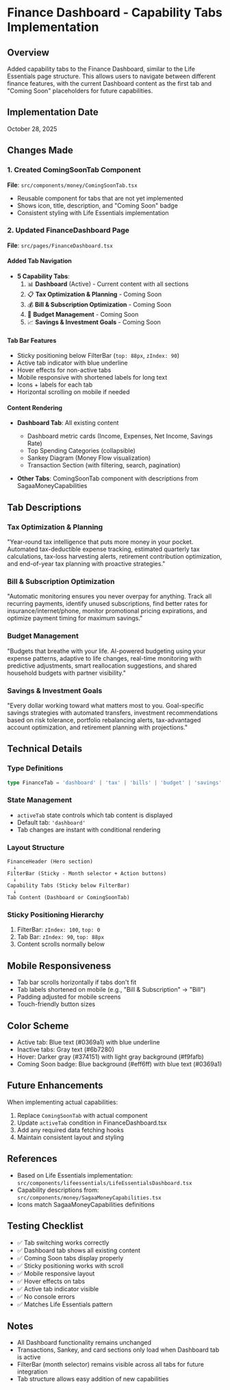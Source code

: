 # Finance Dashboard - Capability Tabs Implementation

## Overview
Added capability tabs to the Finance Dashboard, similar to the Life Essentials page structure. This allows users to navigate between different finance features, with the current Dashboard content as the first tab and "Coming Soon" placeholders for future capabilities.

## Implementation Date
October 28, 2025

## Changes Made

### 1. Created ComingSoonTab Component
**File**: `src/components/money/ComingSoonTab.tsx`
- Reusable component for tabs that are not yet implemented
- Shows icon, title, description, and "Coming Soon" badge
- Consistent styling with Life Essentials implementation

### 2. Updated FinanceDashboard Page
**File**: `src/pages/FinanceDashboard.tsx`

#### Added Tab Navigation
- **5 Capability Tabs**:
  1. 📊 **Dashboard** (Active) - Current content with all sections
  2. 📋 **Tax Optimization & Planning** - Coming Soon
  3. 💰 **Bill & Subscription Optimization** - Coming Soon
  4. 🎯 **Budget Management** - Coming Soon
  5. 📈 **Savings & Investment Goals** - Coming Soon

#### Tab Bar Features
- Sticky positioning below FilterBar (`top: 88px`, `zIndex: 90`)
- Active tab indicator with blue underline
- Hover effects for non-active tabs
- Mobile responsive with shortened labels for long text
- Icons + labels for each tab
- Horizontal scrolling on mobile if needed

#### Content Rendering
- **Dashboard Tab**: All existing content
  - Dashboard metric cards (Income, Expenses, Net Income, Savings Rate)
  - Top Spending Categories (collapsible)
  - Sankey Diagram (Money Flow visualization)
  - Transaction Section (with filtering, search, pagination)
  
- **Other Tabs**: ComingSoonTab component with descriptions from SagaaMoneyCapabilities

## Tab Descriptions

### Tax Optimization & Planning
"Year-round tax intelligence that puts more money in your pocket. Automated tax-deductible expense tracking, estimated quarterly tax calculations, tax-loss harvesting alerts, retirement contribution optimization, and end-of-year tax planning with proactive strategies."

### Bill & Subscription Optimization
"Automatic monitoring ensures you never overpay for anything. Track all recurring payments, identify unused subscriptions, find better rates for insurance/internet/phone, monitor promotional pricing expirations, and optimize payment timing for maximum savings."

### Budget Management
"Budgets that breathe with your life. AI-powered budgeting using your expense patterns, adaptive to life changes, real-time monitoring with predictive adjustments, smart reallocation suggestions, and shared household budgets with partner visibility."

### Savings & Investment Goals
"Every dollar working toward what matters most to you. Goal-specific savings strategies with automated transfers, investment recommendations based on risk tolerance, portfolio rebalancing alerts, tax-advantaged account optimization, and retirement planning with projections."

## Technical Details

### Type Definitions
```typescript
type FinanceTab = 'dashboard' | 'tax' | 'bills' | 'budget' | 'savings';
```

### State Management
- `activeTab` state controls which tab content is displayed
- Default tab: `'dashboard'`
- Tab changes are instant with conditional rendering

### Layout Structure
```
FinanceHeader (Hero section)
  ↓
FilterBar (Sticky - Month selector + Action buttons)
  ↓
Capability Tabs (Sticky below FilterBar)
  ↓
Tab Content (Dashboard or ComingSoonTab)
```

### Sticky Positioning Hierarchy
1. FilterBar: `zIndex: 100`, `top: 0`
2. Tab Bar: `zIndex: 90`, `top: 88px`
3. Content scrolls normally below

## Mobile Responsiveness
- Tab bar scrolls horizontally if tabs don't fit
- Tab labels shortened on mobile (e.g., "Bill & Subscription" → "Bill")
- Padding adjusted for mobile screens
- Touch-friendly button sizes

## Color Scheme
- Active tab: Blue text (#0369a1) with blue underline
- Inactive tabs: Gray text (#6b7280)
- Hover: Darker gray (#374151) with light gray background (#f9fafb)
- Coming Soon badge: Blue background (#eff6ff) with blue text (#0369a1)

## Future Enhancements
When implementing actual capabilities:
1. Replace `ComingSoonTab` with actual component
2. Update `activeTab` condition in FinanceDashboard.tsx
3. Add any required data fetching hooks
4. Maintain consistent layout and styling

## References
- Based on Life Essentials implementation: `src/components/lifeessentials/LifeEssentialsDashboard.tsx`
- Capability descriptions from: `src/components/money/SagaaMoneyCapabilities.tsx`
- Icons match SagaaMoneyCapabilities definitions

## Testing Checklist
- ✅ Tab switching works correctly
- ✅ Dashboard tab shows all existing content
- ✅ Coming Soon tabs display properly
- ✅ Sticky positioning works with scroll
- ✅ Mobile responsive layout
- ✅ Hover effects on tabs
- ✅ Active tab indicator visible
- ✅ No console errors
- ✅ Matches Life Essentials pattern

## Notes
- All Dashboard functionality remains unchanged
- Transactions, Sankey, and card sections only load when Dashboard tab is active
- FilterBar (month selector) remains visible across all tabs for future integration
- Tab structure allows easy addition of new capabilities
